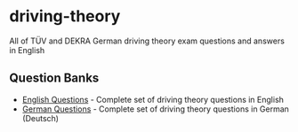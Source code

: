 # driving-theory

All of TÜV and DEKRA German driving theory exam questions and answers in English

## Question Banks

- [English Questions](./driving_theory_questions.md) - Complete set of driving theory questions in English
- [German Questions](./driving_theory_questions_de.md) - Complete set of driving theory questions in German (Deutsch)